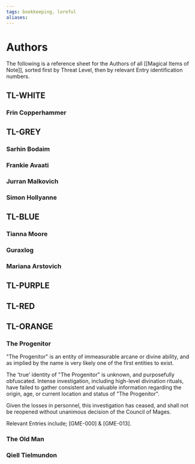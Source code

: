 ```yaml
---
tags: bookkeeping, loreful
aliases:
---
```


# Authors
The following is a reference sheet for the Authors of all [[Magical Items of Note]], sorted first by Threat Level, then by relevant Entry identification numbers.

## TL-WHITE
### Frin Copperhammer
## TL-GREY
### Sarhin Bodaim
### Frankie Avaati
### Jurran Malkovich
### Simon Hollyanne
## TL-BLUE
### Tianna Moore
### Guraxlog
### Mariana Arstovich
## TL-PURPLE
## TL-RED
## TL-ORANGE
### The Progenitor
"The Progenitor" is an entity of immeasurable arcane or divine ability, and as implied by the name is very likely one of the first entities to exist. 

The 'true' identity of "The Progenitor" is unknown, and purposefully obfuscated. Intense investigation, including high-level divination rituals, have failed to gather consistent and valuable information regarding the origin, age, or current location and status of "The Progenitor".

Given the losses in personnel, this investigation has ceased, and shall not be reopened without unanimous decision of the Council of Mages.

Relevant Entries include; [GME-000] & [GME-013].

### The Old Man
### Qiell Tielmundon
